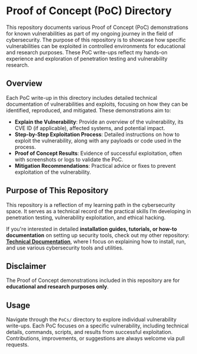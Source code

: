 # Proof of Concept (PoC) Directory

This repository documents various Proof of Concept (PoC) demonstrations for known vulnerabilities as part of my ongoing journey in the field of cybersecurity. The purpose of this repository is to showcase how specific vulnerabilities can be exploited in controlled environments for educational and research purposes. These PoC write-ups reflect my hands-on experience and exploration of penetration testing and vulnerability research.

## Overview

Each PoC write-up in this directory includes detailed technical documentation of vulnerabilities and exploits, focusing on how they can be identified, reproduced, and mitigated. These demonstrations aim to:

- **Explain the Vulnerability**: Provide an overview of the vulnerability, its CVE ID (if applicable), affected systems, and potential impact.
- **Step-by-Step Exploitation Process**: Detailed instructions on how to exploit the vulnerability, along with any payloads or code used in the process.
- **Proof of Concept Results**: Evidence of successful exploitation, often with screenshots or logs to validate the PoC.
- **Mitigation Recommendations**: Practical advice or fixes to prevent exploitation of the vulnerability.

## Purpose of This Repository

This repository is a reflection of my learning path in the cybersecurity space. It serves as a technical record of the practical skills I’m developing in penetration testing, vulnerability exploitation, and ethical hacking.

If you're interested in detailed **installation guides, tutorials, or how-to documentation** on setting up security tools, check out my other repository: **[Technical Documentation](https://github.com/AhsanA3/Cybersecurity-Technical-Writing/tree/main/Technical%20Documentation)**, where I focus on explaining how to install, run, and use various cybersecurity tools and utilities.

## Disclaimer

The Proof of Concept demonstrations included in this repository are for **educational and research purposes only**.

## Usage

Navigate through the `PoCs/` directory to explore individual vulnerability write-ups. Each PoC focuses on a specific vulnerability, including technical details, commands, scripts, and results from successful exploitation. Contributions, improvements, or suggestions are always welcome via pull requests.
